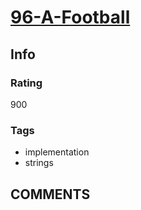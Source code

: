 # [96-A-Football](https://codeforces.com/problemset/problem/96/A)

## Info

### Rating

900

### Tags

- implementation
- strings

## __COMMENTS__

> 
